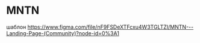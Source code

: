 # MNTN
шаблон https://www.figma.com/file/nF9FSDeXTFcxu4W3TGLTZI/MNTN---Landing-Page-(Community)?node-id=0%3A1
